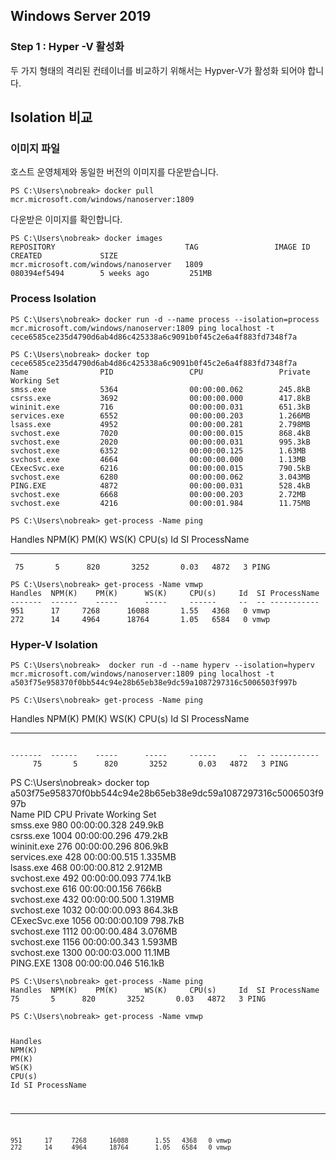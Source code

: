 ## Windows Server 2019

### Step 1 : Hyper -V  활성화
두 가지 형태의 격리된 컨테이너를 비교하기 위해서는 Hypver-V가 활성화 되어야 합니다.

 

<h2 id="isolation-비교">Isolation 비교</h2>
<h3 id="이미지-파일">이미지 파일</h3>
<p>호스트 운영체제와 동일한 버전의 이미지를 다운받습니다.</p>
<p><code>PS C:\Users\nobreak&gt; docker pull mcr.microsoft.com/windows/nanoserver:1809</code></p>
<p>다운받은 이미지를 확인합니다.</p>
<pre class="  language-bash"><code class="prism  language-bash">PS C:\Users\nobreak<span class="token operator">&gt;</span> docker images
REPOSITORY                             TAG                 IMAGE ID            CREATED             SIZE
mcr.microsoft.com/windows/nanoserver   1809                080394ef5494        5 weeks ago         251MB
</code></pre>
<h3 id="process-isolation">Process Isolation</h3>
<pre class="  language-bash"><code class="prism  language-bash">PS C:\Users\nobreak<span class="token operator">&gt;</span> docker run -d --name process --isolation<span class="token operator">=</span>process mcr.microsoft.com/windows/nanoserver:1809 <span class="token function">ping</span> localhost -t
cece6585ce235d4790d6ab4d86c425338a6c9091b0f45c2e6a4f883fd7348f7a
</code></pre>
<pre class="  language-bash"><code class="prism  language-bash">PS C:\Users\nobreak<span class="token operator">&gt;</span> docker <span class="token function">top</span> cece6585ce235d4790d6ab4d86c425338a6c9091b0f45c2e6a4f883fd7348f7a
Name                PID                 CPU                 Private Working Set
smss.exe            5364                00:00:00.062        245.8kB
csrss.exe           3692                00:00:00.000        417.8kB
wininit.exe         716                 00:00:00.031        651.3kB
services.exe        6552                00:00:00.203        1.266MB
lsass.exe           4952                00:00:00.281        2.798MB
svchost.exe         7020                00:00:00.015        868.4kB
svchost.exe         2020                00:00:00.031        995.3kB
svchost.exe         6352                00:00:00.125        1.63MB
svchost.exe         4664                00:00:00.000        1.13MB
CExecSvc.exe        6216                00:00:00.015        790.5kB
svchost.exe         6280                00:00:00.062        3.043MB
PING.EXE            4872                00:00:00.031        528.4kB
svchost.exe         6668                00:00:00.203        2.72MB
svchost.exe         4216                00:00:01.984        11.75MB
</code></pre>
<pre class="  language-bash"><code class="prism  language-bash">PS C:\Users\nobreak<span class="token operator">&gt;</span> get-process -Name <span class="token function">ping</span>
</code></pre><p>
Handles  NPM<span class="token punctuation">(</span>K<span class="token punctuation">)</span>    PM<span class="token punctuation">(</span>K<span class="token punctuation">)</span>      WS<span class="token punctuation">(</span>K<span class="token punctuation">)</span>     CPU<span class="token punctuation">(</span>s<span class="token punctuation">)</span>     Id  SI ProcessName</p>
<hr>
<pre><code> 75       5      820       3252       0.03   4872   3 PING
</code></pre>
<p></p>
<pre class="  language-bash"><code class="prism  language-bash">PS C:\Users\nobreak<span class="token operator">&gt;</span> get-process -Name vmwp                                                                                                                                                                                               
Handles  NPM<span class="token punctuation">(</span>K<span class="token punctuation">)</span>    PM<span class="token punctuation">(</span>K<span class="token punctuation">)</span>      WS<span class="token punctuation">(</span>K<span class="token punctuation">)</span>     CPU<span class="token punctuation">(</span>s<span class="token punctuation">)</span>     Id  SI ProcessName                                                
-------  ------    -----      -----     ------     --  -- -----------                                                    
951      17     7268      16088       1.55   4368   0 vmwp                                                           
272      14     4964      18764       1.05   6584   0 vmwp 
</code></pre>
<h3 id="hyper-v-isolation">Hyper-V Isolation</h3>
<pre class="  language-bash"><code class="prism  language-bash">PS C:\Users\nobreak<span class="token operator">&gt;</span>  docker run -d --name hyperv --isolation<span class="token operator">=</span>hyperv mcr.microsoft.com/windows/nanoserver:1809 <span class="token function">ping</span> localhost -t
a503f75e958370f0bb544c94e28b65eb38e9dc59a1087297316c5006503f997b
</code></pre>
<pre class="  language-bash"><code class="prism  language-bash">PS C:\Users\nobreak<span class="token operator">&gt;</span> get-process -Name <span class="token function">ping</span>
</code></pre><p>
Handles  NPM<span class="token punctuation">(</span>K<span class="token punctuation">)</span>    PM<span class="token punctuation">(</span>K<span class="token punctuation">)</span>      WS<span class="token punctuation">(</span>K<span class="token punctuation">)</span>     CPU<span class="token punctuation">(</span>s<span class="token punctuation">)</span>     Id  SI ProcessName</p>
<hr>
<pre><code>
-------  ------    -----      -----     ------     --  -- -----------
     75       5      820       3252       0.03   4872   3 PING
</code></pre>
<p>PS C:\Users\nobreak<span class="token operator">&gt;</span> docker <span class="token function">top</span> a503f75e958370f0bb544c94e28b65eb38e9dc59a1087297316c5006503f997b<br>
Name                PID                 CPU                 Private Working Set<br>
smss.exe            980                 00:00:00.328        249.9kB<br>
csrss.exe           1004                00:00:00.296        479.2kB<br>
wininit.exe         276                 00:00:00.296        806.9kB<br>
services.exe        428                 00:00:00.515        1.335MB<br>
lsass.exe           468                 00:00:00.812        2.912MB<br>
svchost.exe         492                 00:00:00.093        774.1kB<br>
svchost.exe         616                 00:00:00.156        766kB<br>
svchost.exe         432                 00:00:00.500        1.319MB<br>
svchost.exe         1032                00:00:00.093        864.3kB<br>
CExecSvc.exe        1056                00:00:00.109        798.7kB<br>
svchost.exe         1112                00:00:00.484        3.076MB<br>
svchost.exe         1156                00:00:00.343        1.593MB<br>
svchost.exe         1300                00:00:03.000        11.1MB<br>
PING.EXE            1308                00:00:00.046        516.1kB<br>
</p>
<pre class="  language-bash"><code class="prism  language-bash">PS C:\Users\nobreak<span class="token operator">&gt;</span> get-process -Name <span class="token function">ping</span>
Handles  NPM<span class="token punctuation">(</span>K<span class="token punctuation">)</span>    PM<span class="token punctuation">(</span>K<span class="token punctuation">)</span>      WS<span class="token punctuation">(</span>K<span class="token punctuation">)</span>     CPU<span class="token punctuation">(</span>s<span class="token punctuation">)</span>     Id  SI ProcessName 75       5      820       3252       0.03   4872   3 PING
</code></pre>
<pre class="  language-bash"><code class="prism  language-bash">PS C:\Users\nobreak<span class="token operator">&gt;</span> get-process -Name vmwp

Handles  NPM<span class="token punctuation">(</span>K<span class="token punctuation">)</span>    PM<span class="token punctuation">(</span>K<span class="token punctuation">)</span>      WS<span class="token punctuation">(</span>K<span class="token punctuation">)</span>     CPU<span class="token punctuation">(</span>s<span class="token punctuation">)</span>     Id  SI ProcessName
-------  ------    -----      -----     ------     --  -- -----------
    951      17     7268      16088       1.55   4368   0 vmwp
    272      14     4964      18764       1.05   6584   0 vmwp
   
</code></pre>

<!--stackedit_data:
eyJoaXN0b3J5IjpbMTA2NzY3NTM3NywtMTcyNjYyMjA1MF19
-->
